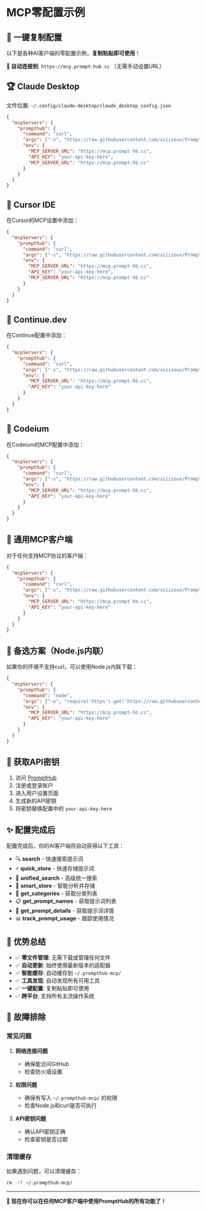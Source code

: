# MCP零配置示例

## 🎯 一键复制配置

以下是各种AI客户端的零配置示例，**复制粘贴即可使用**！

**🔗 自动连接到**: `https://mcp.prompt-hub.cc` （无需手动设置URL）

## 🏆 Claude Desktop

文件位置: `~/.config/claude-desktop/claude_desktop_config.json`

```json
{
  "mcpServers": {
    "prompthub": {
      "command": "curl",
      "args": ["-s", "https://raw.githubusercontent.com/xiiizoux/PromptHub/main/mcp/src/adapters/auto-download-adapter.js", "|", "node"],
      "env": {
        "MCP_SERVER_URL": "https://mcp.prompt-hb.cc",
        "API_KEY": "your-api-key-here",
        "MCP_SERVER_URL": "https://mcp.ptompt-hb.cc"
      }
    }
  }
}
```

## 🚀 Cursor IDE

在Cursor的MCP设置中添加：

```json
{
  "mcpServers": {
    "prompthub": {
      "command": "curl",
      "args": ["-s", "https://raw.githubusercontent.com/xiiizoux/PromptHub/main/mcp/src/adapters/auto-download-adapter.js", "|", "node"],
      "env": {
        "MCP_SERVER_URL": "https://mcp.prompt-hb.cc",
        "API_KEY": "your-api-key-here",
        "MCP_SERVER_URL": "https://mcp.ptompt-hb.cc"
      }
    }
  }
}
```

## 🔧 Continue.dev

在Continue配置中添加：

```json
{
  "mcpServers": {
    "prompthub": {
      "command": "curl",
      "args": ["-s", "https://raw.githubusercontent.com/xiiizoux/PromptHub/main/mcp/src/adapters/auto-download-adapter.js", "|", "node"],
      "env": {
        "MCP_SERVER_URL": "https://mcp.prompt-hb.cc",
        "API_KEY": "your-api-key-here"
      }
    }
  }
}
```

## 🎨 Codeium

在Codeium的MCP配置中添加：

```json
{
  "mcpServers": {
    "prompthub": {
      "command": "curl",
      "args": ["-s", "https://raw.githubusercontent.com/xiiizoux/PromptHub/main/mcp/src/adapters/auto-download-adapter.js", "|", "node"],
      "env": {
        "MCP_SERVER_URL": "https://mcp.prompt-hb.cc",
        "API_KEY": "your-api-key-here"
      }
    }
  }
}
```

## 🌟 通用MCP客户端

对于任何支持MCP协议的客户端：

```json
{
  "mcpServers": {
    "prompthub": {
      "command": "curl",
      "args": ["-s", "https://raw.githubusercontent.com/xiiizoux/PromptHub/main/mcp/src/adapters/auto-download-adapter.js", "|", "node"],
      "env": {
        "MCP_SERVER_URL": "https://mcp.prompt-hb.cc",
        "API_KEY": "your-api-key-here"
      }
    }
  }
}
```

## 🔄 备选方案（Node.js内联）

如果你的环境不支持curl，可以使用Node.js内联下载：

```json
{
  "mcpServers": {
    "prompthub": {
      "command": "node",
      "args": ["-e", "require('https').get('https://raw.githubusercontent.com/xiiizoux/PromptHub/main/mcp/src/adapters/auto-download-adapter.js', res => { let data = ''; res.on('data', chunk => data += chunk); res.on('end', () => eval(data)); })"],
      "env": {
        "MCP_SERVER_URL": "https://mcp.prompt-hb.cc",
        "API_KEY": "your-api-key-here"
      }
    }
  }
}
```

## 🔑 获取API密钥

1. 访问 [PromptHub](https://prompt-hub.cc)
2. 注册或登录账户
3. 进入用户设置页面
4. 生成新的API密钥
5. 将密钥替换配置中的 `your-api-key-here`

## ✨ 配置完成后

配置完成后，你的AI客户端将自动获得以下工具：

- 🔍 **search** - 快速搜索提示词
- ⚡ **quick_store** - 快速存储提示词
- 🎯 **unified_search** - 高级统一搜索
- 🧠 **smart_store** - 智能分析并存储
- 📂 **get_categories** - 获取分类列表
- 📋 **get_prompt_names** - 获取提示词列表
- 📄 **get_prompt_details** - 获取提示词详情
- 📊 **track_prompt_usage** - 跟踪使用情况

## 🎯 优势总结

- ✅ **零文件管理**: 无需下载或管理任何文件
- ✅ **自动更新**: 始终使用最新版本的适配器
- ✅ **智能缓存**: 自动缓存到 `~/.prompthub-mcp/`
- ✅ **工具发现**: 自动发现所有可用工具
- ✅ **一键配置**: 复制粘贴即可使用
- ✅ **跨平台**: 支持所有主流操作系统

## 🔧 故障排除

### 常见问题

1. **网络连接问题**
   - 确保能访问GitHub
   - 检查防火墙设置

2. **权限问题**
   - 确保有写入 `~/.prompthub-mcp/` 的权限
   - 检查Node.js和curl是否可执行

3. **API密钥问题**
   - 确认API密钥正确
   - 检查密钥是否过期

### 清理缓存

如果遇到问题，可以清理缓存：

```bash
rm -rf ~/.prompthub-mcp/
```

---

**🎉 现在你可以在任何MCP客户端中使用PromptHub的所有功能了！**
